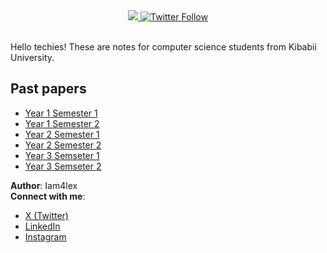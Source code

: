 
<div align="center"> 
  <a class="header-badge" target="_blank" href="https://www.linkedin.com/in/Iam4lex/">
  <img src="https://img.shields.io/badge/style--5eba00.svg?label=LinkedIn&logo=linkedin&style=social">
  </a>
  <a class="header-badge" target="_blank" href="https://twitter.com/Iam4lex">
  <img alt="Twitter Follow" src="https://img.shields.io/twitter/follow/Iam4lex?style=social"> 
  </a> 
</div>

<br> 

Hello techies! These are notes for computer science students from Kibabii University.
## Past papers
- [Year 1 Semester 1](https://github.com/Iam4lex/KIBU-Computer-Science/tree/main/Year%202%20Semester%201/PP) 
- [Year 1 Semester 2](https://github.com/Iam4lex/KIBU-Computer-Science/) 
- [Year 2 Semester 1](https://github.com/Iam4lex/KIBU-Computer-Science/tree/main/Year%202%20Semester%201/CSC210%20OOP%202/PP) 
- [Year 2 Semester 2](https://github.com/Iam4lex/KIBU-Computer-Science/tree/main/Year%202%20Semester%201/CSC210%20OOP%202/PP) 
- [Year 3 Semseter 1](https://drive.google.com/file/d/1LbeBNBReo9x3KAFuMYzV79qVkziJyjlZ/view?usp=sharing) 
- [Year 3 Semseter 2](https://github.com/Iam4lex/KIBU-Computer-Science/) 

**Author**: Iam4lex  
**Connect with me**:  
- [X (Twitter)](https://x.com/Iam4lex)  
- [LinkedIn](https://www.linkedin.com/in/iam4lex/)
- [Instagram](https://instagram.com/iqm4lex)

